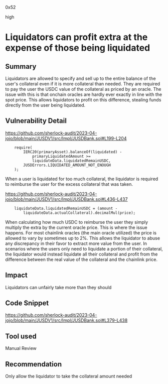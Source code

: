 0x52

high

# Liquidators can profit extra at the expense of those being liquidated

## Summary

Liquidators are allowed to specify and sell up to the entire balance of the user's collateral even if it is more collateral than needed. They are required to pay the user the USDC value of the collateral as priced by an oracle. The issue with this is that onchain oracles are hardly ever exactly in line with the spot price. This allows liquidators to profit on this difference, stealing funds directly from the user being liquidated.

## Vulnerability Detail

https://github.com/sherlock-audit/2023-04-jojo/blob/main/JUSDV1/src/Impl/JUSDBank.sol#L199-L204

        require(
            IERC20(primaryAsset).balanceOf(liquidated) -
                primaryLiquidatedAmount >=
                liquidateData.liquidatedRemainUSDC,
            JUSDErrors.LIQUIDATED_AMOUNT_NOT_ENOUGH
        );

When a user is liquidated for too much collateral, the liquidator is required to reimburse the user for the excess collateral that was taken.

https://github.com/sherlock-audit/2023-04-jojo/blob/main/JUSDV1/src/Impl/JUSDBank.sol#L436-L437

        liquidateData.liquidatedRemainUSDC = (amount -
            liquidateData.actualCollateral).decimalMul(price);

When calculating how much USDC to reimburse the user they simply multiply the extra by the current oracle price. This is where the issue happens. For most chainlink oracles (the main oracle utilized) the price is allowed to vary by sometimes up to 2%. This allows the liquidator to abuse any discrepancy in their favor to extract more value from the user. In scenarios where the users only need to liquidate a portion of their collateral, the liquidator would instead liquidate all their collateral and profit from the difference between the real value of the collateral and the chainlink price.

## Impact

Liquidators can unfairly take more than they should

## Code Snippet

https://github.com/sherlock-audit/2023-04-jojo/blob/main/JUSDV1/src/Impl/JUSDBank.sol#L379-L438

## Tool used

Manual Review

## Recommendation

Only allow the liquidator to take the collateral amount needed